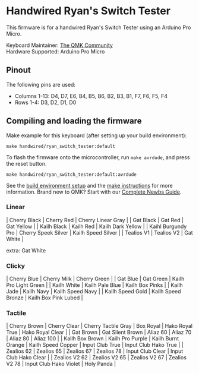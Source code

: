 # Handwired Ryan's Switch Tester

This firmware is for a handwired Ryan's Switch Tester using an Arduino Pro Micro.

Keyboard Maintainer: [The QMK Community](https://github.com/qmk)  
Hardware Supported: Arduino Pro Micro  

## Pinout

The following pins are used:
- Columns 1-13: D4, D7, E6, B4, B5, B6, B2, B3, B1, F7, F6, F5, F4
- Rows 1-4: D3, D2, D1, D0

## Compiling and loading the firmware

Make example for this keyboard (after setting up your build environment):

    make handwired/ryan_switch_tester:default

To flash the firmware onto the microcontroller, run `make avrdude`, and press the reset button.

    make handwired/ryan_switch_tester:default:avrdude

See the [build environment setup](https://docs.qmk.fm/#/getting_started_build_tools) and the [make instructions](https://docs.qmk.fm/#/getting_started_make_guide) for more information. Brand new to QMK? Start with our [Complete Newbs Guide](https://docs.qmk.fm/#/newbs).


### Linear

| Cherry Black       | Cherry Red          | Cherry Linear Gray |
| Gat Black          | Gat Red             | Gat Yellow         |
| Kailh Black        | Kailh Red           | Kailh Dark Yellow  |
| Kaihl Burgundy Pro | Cherry Speek Silver | Kailh Speed Silver |
| Tealios V1         | Tealios V2          | Gat White          |

extra: Gat White

### Clicky

| Cherry Blue      | Cherry Milk        | Cherry Green          |
| Gat Blue         | Gat Green          | Kailh Pro Light Green |
| Kailh White      | Kailh Pale Blue    | Kailh Box Pinks       |
| Kailh Jade       | Kailh Navy         | Kailh Speed Navy      |
| Kailh Speed Gold | Kailh Speed Bronze | Kailh Box Pink Lubed  |

### Tactile

| Cherry Brown    | Cherry Clear     | Cherry Tactile Gray | Box Royal          | Hako Royal True        | Hako Royal Clear      |
| Gat Brown       | Gat Silent Brown | Aliaz 60            | Aliaz 70           | Aliaz 80               | Aliaz 100             |
| Kailh Box Brown | Kailh Pro Purple | Kailh Burnt Orange  | Kailh Speed Copper | Input Club True        | Input Club Hako True  |
| Zealios 62      | Zealios 65       | Zealios 67          | Zealios 78         | Input Club Clear       | Input Club Hako Clear |
| Zealios V2 62   | Zealios V2 65    | Zealios V2 67       | Zealios V2 78      | Input Club Hako Violet | Holy Panda            |
